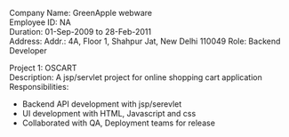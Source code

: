 Company Name: GreenApple webware  
Employee ID: NA  
Duration: 01-Sep-2009 to 28-Feb-2011  
Address: Addr.: 4A, Floor 1, Shahpur Jat, New Delhi 110049
Role: Backend Developer

Project 1: OSCART  
Description: A jsp/servlet project for online shopping cart application 
Responsibilities:
- Backend API development with jsp/serevlet
- UI development with HTML, Javascript and css
- Collaborated with QA, Deployment teams for release
